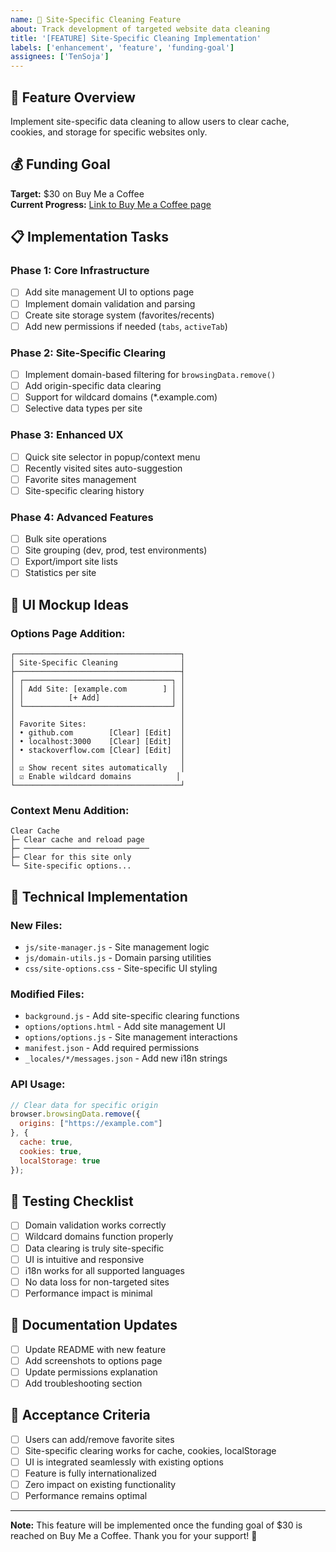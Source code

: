 ```yaml
---
name: 🎯 Site-Specific Cleaning Feature
about: Track development of targeted website data cleaning
title: '[FEATURE] Site-Specific Cleaning Implementation'
labels: ['enhancement', 'feature', 'funding-goal']
assignees: ['TenSoja']
---
```


## 🎯 Feature Overview
Implement site-specific data cleaning to allow users to clear cache, cookies, and storage for specific websites only.

## 💰 Funding Goal
**Target:** $30 on Buy Me a Coffee  
**Current Progress:** [Link to Buy Me a Coffee page](https://www.buymeacoffee.com/tensoja)

## 📋 Implementation Tasks

### Phase 1: Core Infrastructure
- [ ] Add site management UI to options page
- [ ] Implement domain validation and parsing
- [ ] Create site storage system (favorites/recents)
- [ ] Add new permissions if needed (`tabs`, `activeTab`)

### Phase 2: Site-Specific Clearing
- [ ] Implement domain-based filtering for `browsingData.remove()`
- [ ] Add origin-specific data clearing
- [ ] Support for wildcard domains (*.example.com)
- [ ] Selective data types per site

### Phase 3: Enhanced UX
- [ ] Quick site selector in popup/context menu
- [ ] Recently visited sites auto-suggestion
- [ ] Favorite sites management
- [ ] Site-specific clearing history

### Phase 4: Advanced Features
- [ ] Bulk site operations
- [ ] Site grouping (dev, prod, test environments)
- [ ] Export/import site lists
- [ ] Statistics per site

## 🎨 UI Mockup Ideas

### Options Page Addition:
```
┌─────────────────────────────────────┐
│ Site-Specific Cleaning              │
├─────────────────────────────────────┤
│ ┌─────────────────────────────────┐ │
│ │ Add Site: [example.com        ] │ │
│ │          [+ Add]                │ │
│ └─────────────────────────────────┘ │
│                                     │
│ Favorite Sites:                     │
│ • github.com        [Clear] [Edit]  │
│ • localhost:3000    [Clear] [Edit]  │
│ • stackoverflow.com [Clear] [Edit]  │
│                                     │
│ ☑ Show recent sites automatically   │
│ ☑ Enable wildcard domains          │
└─────────────────────────────────────┘
```

### Context Menu Addition:
```
Clear Cache
├─ Clear cache and reload page
├─ ────────────────────────────
├─ Clear for this site only
└─ Site-specific options...
```

## 🔧 Technical Implementation

### New Files:
- `js/site-manager.js` - Site management logic
- `js/domain-utils.js` - Domain parsing utilities
- `css/site-options.css` - Site-specific UI styling

### Modified Files:
- `background.js` - Add site-specific clearing functions
- `options/options.html` - Add site management UI
- `options/options.js` - Site management interactions
- `manifest.json` - Add required permissions
- `_locales/*/messages.json` - Add new i18n strings

### API Usage:
```javascript
// Clear data for specific origin
browser.browsingData.remove({
  origins: ["https://example.com"]
}, {
  cache: true,
  cookies: true,
  localStorage: true
});
```

## 🧪 Testing Checklist
- [ ] Domain validation works correctly
- [ ] Wildcard domains function properly
- [ ] Data clearing is truly site-specific
- [ ] UI is intuitive and responsive
- [ ] i18n works for all supported languages
- [ ] No data loss for non-targeted sites
- [ ] Performance impact is minimal

## 📖 Documentation Updates
- [ ] Update README with new feature
- [ ] Add screenshots to options page
- [ ] Update permissions explanation
- [ ] Add troubleshooting section

## 🎯 Acceptance Criteria
- [ ] Users can add/remove favorite sites
- [ ] Site-specific clearing works for cache, cookies, localStorage
- [ ] UI is integrated seamlessly with existing options
- [ ] Feature is fully internationalized
- [ ] Zero impact on existing functionality
- [ ] Performance remains optimal

---

**Note:** This feature will be implemented once the funding goal of $30 is reached on Buy Me a Coffee. Thank you for your support! 🙏
